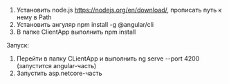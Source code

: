 1. Установить node.js https://nodejs.org/en/download/, прописать путь к нему в Path
2. Установить ангуляр npm install -g @angular/cli
3. В папке ClientApp выполнить npm install


Запуск:
1. Перейти в папку CLientApp и выполнить ng serve --port 4200 (запустится angular-часть)
2. Запустить asp.netcore-часть
